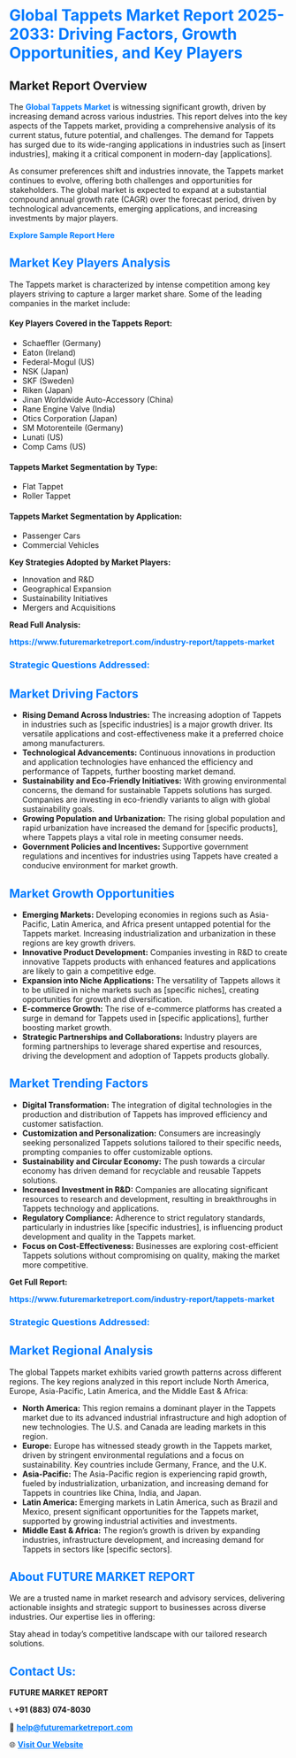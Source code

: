 <h1 style="color: #007BFF;">Global Tappets Market Report 2025-2033: Driving Factors, Growth Opportunities, and Key Players</h1>

<section id="overview">
<h2>Market Report Overview</h2>
<p>The <a href="https://www.futuremarketreport.com/industry-report/tappets-market" style="color: #007BFF; text-decoration: none;"><strong>Global Tappets Market</strong></a> is witnessing significant growth, driven by increasing demand across various industries. This report delves into the key aspects of the Tappets market, providing a comprehensive analysis of its current status, future potential, and challenges. The demand for Tappets has surged due to its wide-ranging applications in industries such as [insert industries], making it a critical component in modern-day [applications].</p>
<p>As consumer preferences shift and industries innovate, the Tappets market continues to evolve, offering both challenges and opportunities for stakeholders. The global market is expected to expand at a substantial compound annual growth rate (CAGR) over the forecast period, driven by technological advancements, emerging applications, and increasing investments by major players.</p>
</section>

<section id="overview">
<p><a href="https://www.futuremarketreport.com/request-sample/reportId=90869" style="color: #007BFF; text-decoration: none;"><strong>Explore Sample Report Here</strong></a></p>
</section>

<section id="key-players">
<h2 style="color: #007BFF;">Market Key Players Analysis</h2>
<p>The Tappets market is characterized by intense competition among key players striving to capture a larger market share. Some of the leading companies in the market include:</p>
<h4>Key Players Covered in the Tappets Report:</h4>
<ul><li>Schaeffler (Germany)</li><li>Eaton (Ireland)</li><li>Federal-Mogul (US)</li><li>NSK (Japan)</li><li>SKF (Sweden)</li><li>Riken (Japan)</li><li>Jinan Worldwide Auto-Accessory (China)</li><li>Rane Engine Valve (India)</li><li>Otics Corporation (Japan)</li><li>SM Motorenteile (Germany)</li><li>Lunati (US)</li><li>Comp Cams (US)</li></ul>
<h4>Tappets Market Segmentation by Type:</h4>
<ul><li>Flat Tappet</li><li>Roller Tappet</li></ul>

<h4>Tappets Market Segmentation by Application:</h4>
<ul><li>Passenger Cars</li><li>Commercial Vehicles</li></ul>
<p><strong>Key Strategies Adopted by Market Players:</strong></p>
<ul>
<li>Innovation and R&D</li>
<li>Geographical Expansion</li>
<li>Sustainability Initiatives</li>
<li>Mergers and Acquisitions</li>
</ul>
</section>

<section>
<p><strong>Read Full Analysis: </strong></p><a href="https://www.futuremarketreport.com/industry-report/tappets-market" style="color: #007BFF; text-decoration: none;"><strong>https://www.futuremarketreport.com/industry-report/tappets-market</strong></a>
<h3 style="color: #007BFF;">Strategic Questions Addressed:</h3>
</section>

<section id="driving-factors">
<h2 style="color: #007BFF;">Market Driving Factors</h2>
<ul>
<li><strong>Rising Demand Across Industries:</strong> The increasing adoption of Tappets in industries such as [specific industries] is a major growth driver. Its versatile applications and cost-effectiveness make it a preferred choice among manufacturers.</li>
<li><strong>Technological Advancements:</strong> Continuous innovations in production and application technologies have enhanced the efficiency and performance of Tappets, further boosting market demand.</li>
<li><strong>Sustainability and Eco-Friendly Initiatives:</strong> With growing environmental concerns, the demand for sustainable Tappets solutions has surged. Companies are investing in eco-friendly variants to align with global sustainability goals.</li>
<li><strong>Growing Population and Urbanization:</strong> The rising global population and rapid urbanization have increased the demand for [specific products], where Tappets plays a vital role in meeting consumer needs.</li>
<li><strong>Government Policies and Incentives:</strong> Supportive government regulations and incentives for industries using Tappets have created a conducive environment for market growth.</li>
</ul>
</section>

<section id="growth-opportunities">
<h2 style="color: #007BFF;">Market Growth Opportunities</h2>
<ul>
<li><strong>Emerging Markets:</strong> Developing economies in regions such as Asia-Pacific, Latin America, and Africa present untapped potential for the Tappets market. Increasing industrialization and urbanization in these regions are key growth drivers.</li>
<li><strong>Innovative Product Development:</strong> Companies investing in R&D to create innovative Tappets products with enhanced features and applications are likely to gain a competitive edge.</li>
<li><strong>Expansion into Niche Applications:</strong> The versatility of Tappets allows it to be utilized in niche markets such as [specific niches], creating opportunities for growth and diversification.</li>
<li><strong>E-commerce Growth:</strong> The rise of e-commerce platforms has created a surge in demand for Tappets used in [specific applications], further boosting market growth.</li>
<li><strong>Strategic Partnerships and Collaborations:</strong> Industry players are forming partnerships to leverage shared expertise and resources, driving the development and adoption of Tappets products globally.</li>
</ul>
</section>

<section id="trending-factors">
<h2 style="color: #007BFF;">Market Trending Factors</h2>
<ul>
<li><strong>Digital Transformation:</strong> The integration of digital technologies in the production and distribution of Tappets has improved efficiency and customer satisfaction.</li>
<li><strong>Customization and Personalization:</strong> Consumers are increasingly seeking personalized Tappets solutions tailored to their specific needs, prompting companies to offer customizable options.</li>
<li><strong>Sustainability and Circular Economy:</strong> The push towards a circular economy has driven demand for recyclable and reusable Tappets solutions.</li>
<li><strong>Increased Investment in R&D:</strong> Companies are allocating significant resources to research and development, resulting in breakthroughs in Tappets technology and applications.</li>
<li><strong>Regulatory Compliance:</strong> Adherence to strict regulatory standards, particularly in industries like [specific industries], is influencing product development and quality in the Tappets market.</li>
<li><strong>Focus on Cost-Effectiveness:</strong> Businesses are exploring cost-efficient Tappets solutions without compromising on quality, making the market more competitive.</li>
</ul>
</section>

<section>
<p><strong>Get Full Report: </strong></p><a href="https://www.futuremarketreport.com/industry-report/tappets-market" style="color: #007BFF; text-decoration: none;"><strong>https://www.futuremarketreport.com/industry-report/tappets-market</strong></a>
<h3 style="color: #007BFF;">Strategic Questions Addressed:</h3>
</section>


<section id="regional-analysis">
<h2 style="color: #007BFF;">Market Regional Analysis</h2>
<p>The global Tappets market exhibits varied growth patterns across different regions. The key regions analyzed in this report include North America, Europe, Asia-Pacific, Latin America, and the Middle East & Africa:</p>
<ul>
<li><strong>North America:</strong> This region remains a dominant player in the Tappets market due to its advanced industrial infrastructure and high adoption of new technologies. The U.S. and Canada are leading markets in this region.</li>
<li><strong>Europe:</strong> Europe has witnessed steady growth in the Tappets market, driven by stringent environmental regulations and a focus on sustainability. Key countries include Germany, France, and the U.K.</li>
<li><strong>Asia-Pacific:</strong> The Asia-Pacific region is experiencing rapid growth, fueled by industrialization, urbanization, and increasing demand for Tappets in countries like China, India, and Japan.</li>
<li><strong>Latin America:</strong> Emerging markets in Latin America, such as Brazil and Mexico, present significant opportunities for the Tappets market, supported by growing industrial activities and investments.</li>
<li><strong>Middle East & Africa:</strong> The region’s growth is driven by expanding industries, infrastructure development, and increasing demand for Tappets in sectors like [specific sectors].</li>
</ul>
</section>

<footer>
<h2 style="color: #007BFF;">About FUTURE MARKET REPORT</h2>
<p>We are a trusted name in market research and advisory services, delivering actionable insights and strategic support to businesses across diverse industries. Our expertise lies in offering:</p>

<p>Stay ahead in today’s competitive landscape with our tailored research solutions.</p>

<h2 style="color: #007BFF;">Contact Us:</h2>
<p><strong>FUTURE MARKET REPORT</strong></p>
<p>📞 <strong>+91 (883) 074-8030</strong></p>
<p>📧 <strong><a href="mailto:help@futuremarketreport.com" style="color: #007BFF;">help@futuremarketreport.com</a></strong></p>
<p>🌐 <strong><a href="https://www.futuremarketreport.com/" style="color: #007BFF;">Visit Our Website</a></strong></p>
</footer>